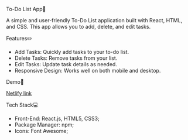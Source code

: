 To-Do List App📝

A simple and user-friendly To-Do List application built with React, HTML, and CSS. This app allows you to add, delete, and edit tasks.


Features✏️

- Add Tasks: Quickly add tasks to your to-do list.
- Delete Tasks: Remove tasks from your list.
- Edit Tasks: Update task details as needed.
- Responsive Design: Works well on both mobile and desktop.


Demo🔗

[Netlify link](https://cosmic-semifreddo-14d8b3.netlify.app/)


Tech Stack💻

- Front-End: React.js, HTML5, CSS3;
- Package Manager: npm;
- Icons: Font Awesome;


